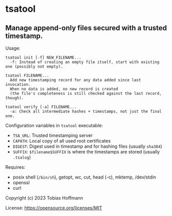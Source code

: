 # tsatool
## Manage append-only files secured with a trusted timestamp.

Usage:
```
tsatool init [-f] NEW_FILENAME...
  -f: Instead of creating an empty file itself, start with existing one (possibly not empty).

tsatool FILENAME...
  Add new timestamping record for any data added since last invocation.
  When no data is added, no new record is created
  (the file's completeness is still checked against the last record, though).

tsatool verify [-a] FILENAME...
  -a: Check all intermediate hashes + timestamps, not just the final one.
```

Configuration variables in `tsatool` executable:
* `TSA_URL`: Trusted timestamping server
* `CAPATH`: Local copy of all used root certificates
* `DIGEST`: Digest used in timestamp and for hashing files (usually `sha384`)
* `SUFFIX`: `$filename$SUFFIX` is where the timestamps are stored (usually `.tsalog`)

Requires:
* posix shell (`/bin/sh`), getopt, wc, cut, head (-c), mktemp, /dev/stdin
* openssl
* curl

Copyright (c) 2023 Tobias Hoffmann

License: https://opensource.org/licenses/MIT

